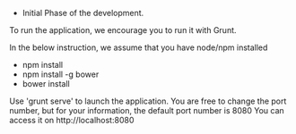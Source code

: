 - Initial Phase of the development.

To run the application, we encourage you to run it with Grunt.

In the below instruction, we assume that you have node/npm installed
- npm install
- npm install -g bower
- bower install

Use 'grunt serve' to launch the application. You are free to change the port number, but for your information, the default port number is 8080
You can access it on http://localhost:8080